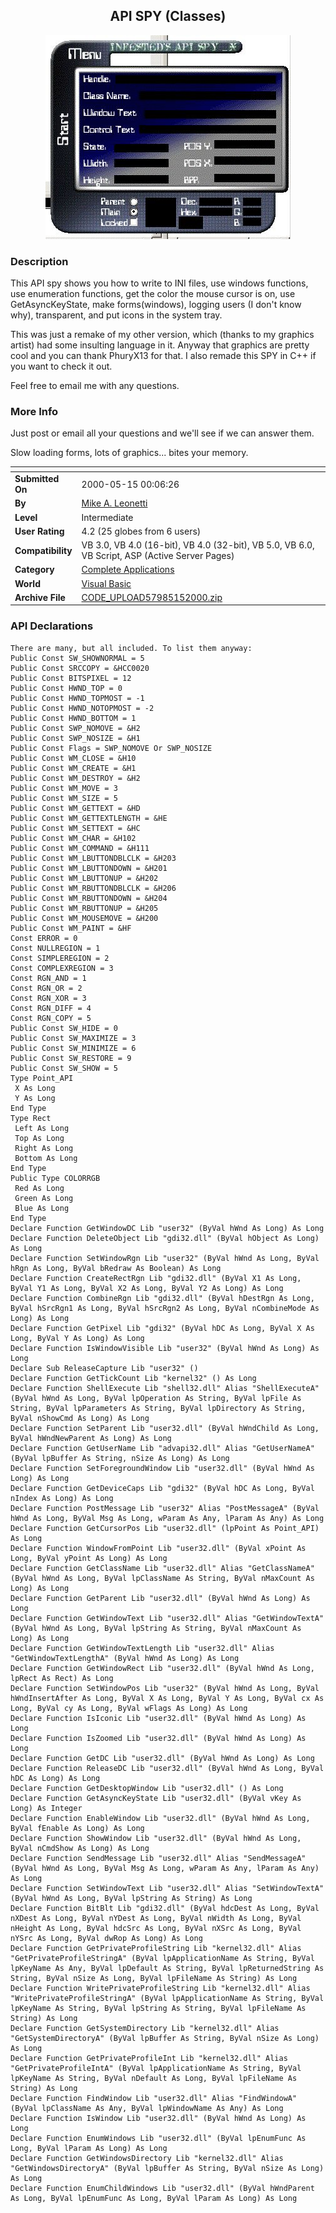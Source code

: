 ﻿<div align="center">

## API SPY \(Classes\)

<img src="PIC200051501226294.jpg">
</div>

### Description

This API spy shows you how to write to INI files, use windows functions, use enumeration functions, get the color the mouse cursor is on, use GetAsyncKeyState, make forms(windows), logging users (I don't know why), transparent, and put icons in the system tray.

This was just a remake of my other version, which (thanks to my graphics artist) had some insulting language in it. Anyway that graphics are pretty cool and you can thank PhuryX13 for that. I also remade this SPY in C++ if you want to check it out.

Feel free to email me with any questions.
 
### More Info
 
Just post or email all your questions and we'll see if we can answer them.

Slow loading forms, lots of graphics... bites your memory.


<span>             |<span>
---                |---
**Submitted On**   |2000-05-15 00:06:26
**By**             |[Mike A\. Leonetti](https://github.com/Planet-Source-Code/PSCIndex/blob/master/ByAuthor/mike-a-leonetti.md)
**Level**          |Intermediate
**User Rating**    |4.2 (25 globes from 6 users)
**Compatibility**  |VB 3\.0, VB 4\.0 \(16\-bit\), VB 4\.0 \(32\-bit\), VB 5\.0, VB 6\.0, VB Script, ASP \(Active Server Pages\) 
**Category**       |[Complete Applications](https://github.com/Planet-Source-Code/PSCIndex/blob/master/ByCategory/complete-applications__1-27.md)
**World**          |[Visual Basic](https://github.com/Planet-Source-Code/PSCIndex/blob/master/ByWorld/visual-basic.md)
**Archive File**   |[CODE\_UPLOAD57985152000\.zip](https://github.com/Planet-Source-Code/mike-a-leonetti-api-spy-classes__1-8102/archive/master.zip)

### API Declarations

```
There are many, but all included. To list them anyway:
Public Const SW_SHOWNORMAL = 5
Public Const SRCCOPY = &HCC0020
Public Const BITSPIXEL = 12
Public Const HWND_TOP = 0
Public Const HWND_TOPMOST = -1
Public Const HWND_NOTOPMOST = -2
Public Const HWND_BOTTOM = 1
Public Const SWP_NOMOVE = &H2
Public Const SWP_NOSIZE = &H1
Public Const Flags = SWP_NOMOVE Or SWP_NOSIZE
Public Const WM_CLOSE = &H10
Public Const WM_CREATE = &H1
Public Const WM_DESTROY = &H2
Public Const WM_MOVE = 3
Public Const WM_SIZE = 5
Public Const WM_GETTEXT = &HD
Public Const WM_GETTEXTLENGTH = &HE
Public Const WM_SETTEXT = &HC
Public Const WM_CHAR = &H102
Public Const WM_COMMAND = &H111
Public Const WM_LBUTTONDBLCLK = &H203
Public Const WM_LBUTTONDOWN = &H201
Public Const WM_LBUTTONUP = &H202
Public Const WM_RBUTTONDBLCLK = &H206
Public Const WM_RBUTTONDOWN = &H204
Public Const WM_RBUTTONUP = &H205
Public Const WM_MOUSEMOVE = &H200
Public Const WM_PAINT = &HF
Const ERROR = 0
Const NULLREGION = 1
Const SIMPLEREGION = 2
Const COMPLEXREGION = 3
Const RGN_AND = 1
Const RGN_OR = 2
Const RGN_XOR = 3
Const RGN_DIFF = 4
Const RGN_COPY = 5
Public Const SW_HIDE = 0
Public Const SW_MAXIMIZE = 3
Public Const SW_MINIMIZE = 6
Public Const SW_RESTORE = 9
Public Const SW_SHOW = 5
Type Point_API
 X As Long
 Y As Long
End Type
Type Rect
 Left As Long
 Top As Long
 Right As Long
 Bottom As Long
End Type
Public Type COLORRGB
 Red As Long
 Green As Long
 Blue As Long
End Type
Declare Function GetWindowDC Lib "user32" (ByVal hWnd As Long) As Long
Declare Function DeleteObject Lib "gdi32.dll" (ByVal hObject As Long) As Long
Declare Function SetWindowRgn Lib "user32" (ByVal hWnd As Long, ByVal hRgn As Long, ByVal bRedraw As Boolean) As Long
Declare Function CreateRectRgn Lib "gdi32.dll" (ByVal X1 As Long, ByVal Y1 As Long, ByVal X2 As Long, ByVal Y2 As Long) As Long
Declare Function CombineRgn Lib "gdi32.dll" (ByVal hDestRgn As Long, ByVal hSrcRgn1 As Long, ByVal hSrcRgn2 As Long, ByVal nCombineMode As Long) As Long
Declare Function GetPixel Lib "gdi32" (ByVal hDC As Long, ByVal X As Long, ByVal Y As Long) As Long
Declare Function IsWindowVisible Lib "user32" (ByVal hWnd As Long) As Long
Declare Sub ReleaseCapture Lib "user32" ()
Declare Function GetTickCount Lib "kernel32" () As Long
Declare Function ShellExecute Lib "shell32.dll" Alias "ShellExecuteA" (ByVal hWnd As Long, ByVal lpOperation As String, ByVal lpFile As String, ByVal lpParameters As String, ByVal lpDirectory As String, ByVal nShowCmd As Long) As Long
Declare Function SetParent Lib "user32.dll" (ByVal hWndChild As Long, ByVal hWndNewParent As Long) As Long
Declare Function GetUserName Lib "advapi32.dll" Alias "GetUserNameA" (ByVal lpBuffer As String, nSize As Long) As Long
Declare Function SetForegroundWindow Lib "user32.dll" (ByVal hWnd As Long) As Long
Declare Function GetDeviceCaps Lib "gdi32" (ByVal hDC As Long, ByVal nIndex As Long) As Long
Declare Function PostMessage Lib "user32" Alias "PostMessageA" (ByVal hWnd As Long, ByVal Msg As Long, wParam As Any, lParam As Any) As Long
Declare Function GetCursorPos Lib "user32.dll" (lpPoint As Point_API) As Long
Declare Function WindowFromPoint Lib "user32.dll" (ByVal xPoint As Long, ByVal yPoint As Long) As Long
Declare Function GetClassName Lib "user32.dll" Alias "GetClassNameA" (ByVal hWnd As Long, ByVal lpClassName As String, ByVal nMaxCount As Long) As Long
Declare Function GetParent Lib "user32.dll" (ByVal hWnd As Long) As Long
Declare Function GetWindowText Lib "user32.dll" Alias "GetWindowTextA" (ByVal hWnd As Long, ByVal lpString As String, ByVal nMaxCount As Long) As Long
Declare Function GetWindowTextLength Lib "user32.dll" Alias "GetWindowTextLengthA" (ByVal hWnd As Long) As Long
Declare Function GetWindowRect Lib "user32.dll" (ByVal hWnd As Long, lpRect As Rect) As Long
Declare Function SetWindowPos Lib "user32" (ByVal hWnd As Long, ByVal hWndInsertAfter As Long, ByVal X As Long, ByVal Y As Long, ByVal cx As Long, ByVal cy As Long, ByVal wFlags As Long) As Long
Declare Function IsIconic Lib "user32.dll" (ByVal hWnd As Long) As Long
Declare Function IsZoomed Lib "user32.dll" (ByVal hWnd As Long) As Long
Declare Function GetDC Lib "user32.dll" (ByVal hWnd As Long) As Long
Declare Function ReleaseDC Lib "user32.dll" (ByVal hWnd As Long, ByVal hDC As Long) As Long
Declare Function GetDesktopWindow Lib "user32.dll" () As Long
Declare Function GetAsyncKeyState Lib "user32.dll" (ByVal vKey As Long) As Integer
Declare Function EnableWindow Lib "user32.dll" (ByVal hWnd As Long, ByVal fEnable As Long) As Long
Declare Function ShowWindow Lib "user32.dll" (ByVal hWnd As Long, ByVal nCmdShow As Long) As Long
Declare Function SendMessage Lib "user32.dll" Alias "SendMessageA" (ByVal hWnd As Long, ByVal Msg As Long, wParam As Any, lParam As Any) As Long
Declare Function SetWindowText Lib "user32.dll" Alias "SetWindowTextA" (ByVal hWnd As Long, ByVal lpString As String) As Long
Declare Function BitBlt Lib "gdi32.dll" (ByVal hdcDest As Long, ByVal nXDest As Long, ByVal nYDest As Long, ByVal nWidth As Long, ByVal nHeight As Long, ByVal hdcSrc As Long, ByVal nXSrc As Long, ByVal nYSrc As Long, ByVal dwRop As Long) As Long
Declare Function GetPrivateProfileString Lib "kernel32.dll" Alias "GetPrivateProfileStringA" (ByVal lpApplicationName As String, ByVal lpKeyName As Any, ByVal lpDefault As String, ByVal lpReturnedString As String, ByVal nSize As Long, ByVal lpFileName As String) As Long
Declare Function WritePrivateProfileString Lib "kernel32.dll" Alias "WritePrivateProfileStringA" (ByVal lpApplicationName As String, ByVal lpKeyName As String, ByVal lpString As String, ByVal lpFileName As String) As Long
Declare Function GetSystemDirectory Lib "kernel32.dll" Alias "GetSystemDirectoryA" (ByVal lpBuffer As String, ByVal nSize As Long) As Long
Declare Function GetPrivateProfileInt Lib "kernel32.dll" Alias "GetPrivateProfileIntA" (ByVal lpApplicationName As String, ByVal lpKeyName As String, ByVal nDefault As Long, ByVal lpFileName As String) As Long
Declare Function FindWindow Lib "user32.dll" Alias "FindWindowA" (ByVal lpClassName As Any, ByVal lpWindowName As Any) As Long
Declare Function IsWindow Lib "user32.dll" (ByVal hWnd As Long) As Long
Declare Function EnumWindows Lib "user32.dll" (ByVal lpEnumFunc As Long, ByVal lParam As Long) As Long
Declare Function GetWindowsDirectory Lib "kernel32.dll" Alias "GetWindowsDirectoryA" (ByVal lpBuffer As String, ByVal nSize As Long) As Long
Declare Function EnumChildWindows Lib "user32.dll" (ByVal hWndParent As Long, ByVal lpEnumFunc As Long, ByVal lParam As Long) As Long
```





